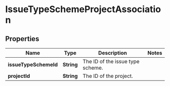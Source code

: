 # IssueTypeSchemeProjectAssociation

## Properties
Name | Type | Description | Notes
------------ | ------------- | ------------- | -------------
**issueTypeSchemeId** | **String** | The ID of the issue type scheme. | 
**projectId** | **String** | The ID of the project. | 
